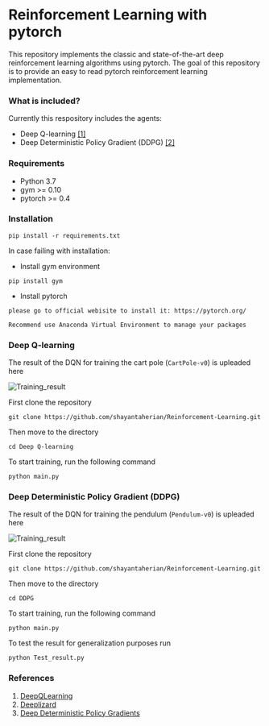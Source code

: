 # Reinforcement Learning with pytorch
This repository implements the classic and state-of-the-art deep reinforcement learning algorithms using pytorch. The goal of this repository is to provide an easy to read pytorch reinforcement learning implementation.

### What is included?
Currently this respository includes the agents:
* Deep Q-learning [[1]](https://arxiv.org/abs/1312.5602)
* Deep Deterministic Policy Gradient (DDPG) [[2]](https://arxiv.org/abs/1509.02971)

### Requirements
* Python 3.7
* gym >= 0.10
* pytorch >= 0.4

### Installation

```
pip install -r requirements.txt 
```

In case failing with installation:

* Install gym environment
```
pip install gym 
```

* Install pytorch
```
please go to official webisite to install it: https://pytorch.org/

Recommend use Anaconda Virtual Environment to manage your packages
``` 

### Deep Q-learning
The result of the DQN for training the cart pole (`CartPole-v0`) is upleaded here

![Training_result](https://user-images.githubusercontent.com/51369142/85757437-6081e100-b707-11ea-9ac7-d337937dfa99.png)

First clone the repository

```
git clone https://github.com/shayantaherian/Reinforcement-Learning.git
```

Then move to the directory

```
cd Deep Q-learning
```

To start training, run the following command 

```
python main.py
```

### Deep Deterministic Policy Gradient (DDPG)
The result of the DQN for training the pendulum (`Pendulum-v0`) is upleaded here

![Training_result](https://user-images.githubusercontent.com/51369142/85760923-31b93a00-b70a-11ea-9eb9-6bc944999475.png)

First clone the repository

```
git clone https://github.com/shayantaherian/Reinforcement-Learning.git
```

Then move to the directory

```
cd DDPG
```

To start training, run the following command 

```
python main.py
```

To test the result for generalization purposes run 

```
python Test_result.py
```

### References
1. [DeepQLearning](https://github.com/philtabor/Youtube-Code-Repository/tree/master/ReinforcementLearning/DeepQLearning)
2. [Deeplizard](https://deeplizard.com/learn/playlist/PLZbbT5o_s2xoWNVdDudn51XM8lOuZ_Njv)
3. [Deep Deterministic Policy Gradients](https://towardsdatascience.com/deep-deterministic-policy-gradients-explained-2d94655a9b7b)
